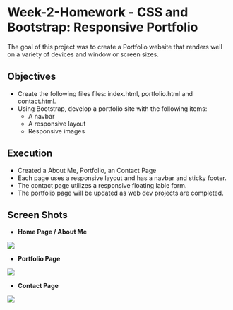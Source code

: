 # Week-2-Homework - CSS and Bootstrap: Responsive Portfolio

The goal of this project was to create a Portfolio website that renders well on a variety of devices and window or screen sizes.

## Objectives

- Create the following files files: index.html, portfolio.html and contact.html.
- Using Bootstrap, develop a portfolio site with the following items:
  - A navbar
  - A responsive layout
  - Responsive images

## Execution

- Created a About Me, Portfolio, an Contact Page
- Each page uses a responsive layout and has a navbar and sticky footer.
- The contact page utilizes a responsive floating lable form.
- The portfolio page will be updated as web dev projects are completed.

## Screen Shots

- **Home Page / About Me**
<img src="https://github.com/ryanhadfield/Week-2-Homework/blob/main/Assets/AboutMe.PNG?raw=true">

- **Portfolio Page**
<img src="https://github.com/ryanhadfield/Week-2-Homework/blob/main/Assets/Portfolio.PNG?raw=true">

- **Contact Page**
<img src="https://github.com/ryanhadfield/Week-2-Homework/blob/main/Assets/Contact.PNG?raw=true">
